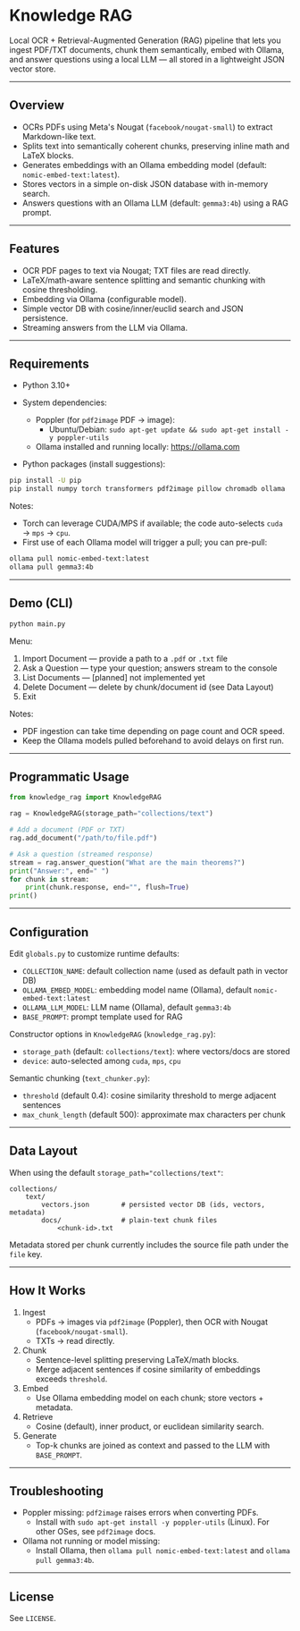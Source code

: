 # Knowledge RAG

Local OCR + Retrieval-Augmented Generation (RAG) pipeline that lets you ingest PDF/TXT documents, chunk them semantically, embed with Ollama, and answer questions using a local LLM — all stored in a lightweight JSON vector store.

---

## Overview

- OCRs PDFs using Meta's Nougat (`facebook/nougat-small`) to extract Markdown-like text.
- Splits text into semantically coherent chunks, preserving inline math and LaTeX blocks.
- Generates embeddings with an Ollama embedding model (default: `nomic-embed-text:latest`).
- Stores vectors in a simple on-disk JSON database with in-memory search.
- Answers questions with an Ollama LLM (default: `gemma3:4b`) using a RAG prompt.

---

## Features

- OCR PDF pages to text via Nougat; TXT files are read directly.
- LaTeX/math-aware sentence splitting and semantic chunking with cosine thresholding.
- Embedding via Ollama (configurable model).
- Simple vector DB with cosine/inner/euclid search and JSON persistence.
- Streaming answers from the LLM via Ollama.

---

## Requirements

- Python 3.10+
- System dependencies:
	- Poppler (for `pdf2image` PDF → image):
		- Ubuntu/Debian: `sudo apt-get update && sudo apt-get install -y poppler-utils`
	- Ollama installed and running locally: https://ollama.com

- Python packages (install suggestions):

```bash
pip install -U pip
pip install numpy torch transformers pdf2image pillow chromadb ollama
```

Notes:
- Torch can leverage CUDA/MPS if available; the code auto-selects `cuda` → `mps` → `cpu`.
- First use of each Ollama model will trigger a pull; you can pre-pull:

```bash
ollama pull nomic-embed-text:latest
ollama pull gemma3:4b
```

---

## Demo (CLI)

```bash
python main.py
```

Menu:
1) Import Document — provide a path to a `.pdf` or `.txt` file
2) Ask a Question — type your question; answers stream to the console
3) List Documents — [planned] not implemented yet
4) Delete Document — delete by chunk/document id (see Data Layout)
5) Exit

Notes:
- PDF ingestion can take time depending on page count and OCR speed.
- Keep the Ollama models pulled beforehand to avoid delays on first run.

---

## Programmatic Usage

```python
from knowledge_rag import KnowledgeRAG

rag = KnowledgeRAG(storage_path="collections/text")

# Add a document (PDF or TXT)
rag.add_document("/path/to/file.pdf")

# Ask a question (streamed response)
stream = rag.answer_question("What are the main theorems?")
print("Answer:", end=" ")
for chunk in stream:
    print(chunk.response, end="", flush=True)
print()
```

---

## Configuration

Edit `globals.py` to customize runtime defaults:

- `COLLECTION_NAME`: default collection name (used as default path in vector DB)
- `OLLAMA_EMBED_MODEL`: embedding model name (Ollama), default `nomic-embed-text:latest`
- `OLLAMA_LLM_MODEL`: LLM name (Ollama), default `gemma3:4b`
- `BASE_PROMPT`: prompt template used for RAG

Constructor options in `KnowledgeRAG` (`knowledge_rag.py`):
- `storage_path` (default: `collections/text`): where vectors/docs are stored
- `device`: auto-selected among `cuda`, `mps`, `cpu`

Semantic chunking (`text_chunker.py`):
- `threshold` (default 0.4): cosine similarity threshold to merge adjacent sentences
- `max_chunk_length` (default 500): approximate max characters per chunk

---

## Data Layout

When using the default `storage_path="collections/text"`:

```
collections/
	text/
		vectors.json        # persisted vector DB (ids, vectors, metadata)
		docs/               # plain-text chunk files
			<chunk-id>.txt
```

Metadata stored per chunk currently includes the source file path under the `file` key.

---

## How It Works

1) Ingest
	 - PDFs → images via `pdf2image` (Poppler), then OCR with Nougat (`facebook/nougat-small`).
	 - TXTs → read directly.
2) Chunk
	 - Sentence-level splitting preserving LaTeX/math blocks.
	 - Merge adjacent sentences if cosine similarity of embeddings exceeds `threshold`.
3) Embed
	 - Use Ollama embedding model on each chunk; store vectors + metadata.
4) Retrieve
	 - Cosine (default), inner product, or euclidean similarity search.
5) Generate
	 - Top-k chunks are joined as context and passed to the LLM with `BASE_PROMPT`.

---

## Troubleshooting

- Poppler missing: `pdf2image` raises errors when converting PDFs.
	- Install with `sudo apt-get install -y poppler-utils` (Linux). For other OSes, see `pdf2image` docs.
- Ollama not running or model missing:
	- Install Ollama, then `ollama pull nomic-embed-text:latest` and `ollama pull gemma3:4b`.

---

## License

See `LICENSE`.
